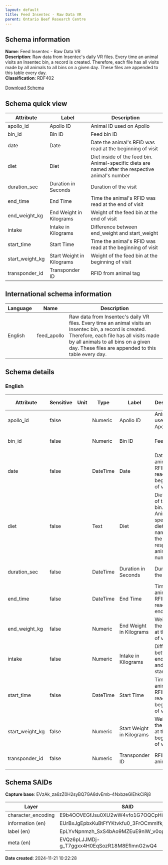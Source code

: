 ```yaml
---
layout: default  
title: Feed Insentec - Raw Data VR  
parent: Ontario Beef Research Centre
---
```


## Schema information

**Name**: Feed Insentec - Raw Data VR  
**Description**: Raw data from Insentec's daily VR files. Every time an animal visits an Insentec bin, a record is created. Therefore, each file has all visits made by all animals to all bins on a given day. These files are appended to this table every day.  
**Classification**: RDF402  

[Download Schema](Schema_Feed_Apollo.zip)

## Schema quick view

| Attribute | Label | Description |
| --- | --- | --- |
| apollo_id | Apollo ID | Animal ID used on Apollo |
| bin_id | Bin ID | Feed bin ID |
| date | Date | Date the animal's RFID was read at the beginning of visit |
| diet | Diet | Diet inside of the feed bin. Animal-specific diets are named after the respective animal's number |
| duration_sec | Duration in Seconds | Duration of the visit |
| end_time | End Time | Time the animal's RFID was read at the end of visit |
| end_weight_kg | End Weight in Kilograms | Weight of the feed bin at the end of visit |
| intake | Intake in Kilograms | Difference between end_weight and start_weight |
| start_time | Start Time | Time the animal's RFID was read at the beginning of visit |
| start_weight_kg | Start Weight in Kilograms | Weight of the feed bin at the beginning of visit |
| transponder_id | Transponder ID | RFID from animal tag |

## International schema information

| Language | Name | Description |
| --- | --- | --- |
| English | feed_apollo | Raw data from Insentec's daily VR files. Every time an animal visits an Insentec bin, a record is created. Therefore, each file has all visits made by all animals to all bins on a given day. These files are appended to this table every day. |

## Schema details

### English

| Attribute | Sensitive | Unit | Type | Label | Description | List | Character encoding |
| --- | --- | --- | --- | --- | --- | --- | --- |
| apollo_id | false |  | Numeric | Apollo ID | Animal ID used on Apollo | Not a list | utf-8 |
| bin_id | false |  | Numeric | Bin ID | Feed bin ID | Not a list | utf-8 |
| date | false |  | DateTime | Date | Date the animal's RFID was read at the beginning of visit | Not a list | utf-8 |
| diet | false |  | Text | Diet | Diet inside of the feed bin. Animal-specific diets are named after the respective animal's number | Not a list | utf-8 |
| duration_sec | false |  | DateTime | Duration in Seconds | Duration of the visit | Not a list | utf-8 |
| end_time | false |  | DateTime | End Time | Time the animal's RFID was read at the end of visit | Not a list | utf-8 |
| end_weight_kg | false |  | Numeric | End Weight in Kilograms | Weight of the feed bin at the end of visit | Not a list | utf-8 |
| intake | false |  | Numeric | Intake in Kilograms | Difference between end_weight and start_weight | Not a list | utf-8 |
| start_time | false |  | DateTime | Start Time | Time the animal's RFID was read at the beginning of visit | Not a list | utf-8 |
| start_weight_kg | false |  | Numeric | Start Weight in Kilograms | Weight of the feed bin at the beginning of visit | Not a list | utf-8 |
| transponder_id | false |  | Numeric | Transponder ID | RFID from animal tag | Not a list | utf-8 |

## Schema SAIDs

**Capture base**: EVzAk_za6zZ0H2syBQ7GA8dvEmb-4NxbzeGIEhkCiRj8

| Layer | SAID |
| --- | --- |
| character_encoding | E9b4OOVEGfJsu0XU2wW4vfo1G7OQCpHi4aHlEsEX9u_I |
| information (en) | EUrBxJgEpbxKuBtFfYKtvkfu0_3FrOCmmIfkjiy3p2WM |
| label (en) | EpLYvNpnmzh_SxS4bAo9MZEuE9nlW_v0op-yf9MZs3jg |
| meta (en) | EVQz6pLJJMDj-g_T7ggxx4H0EqSozR18M8EflmnG2wQ4 |

**Date created**: 2024-11-21 10:22:28


